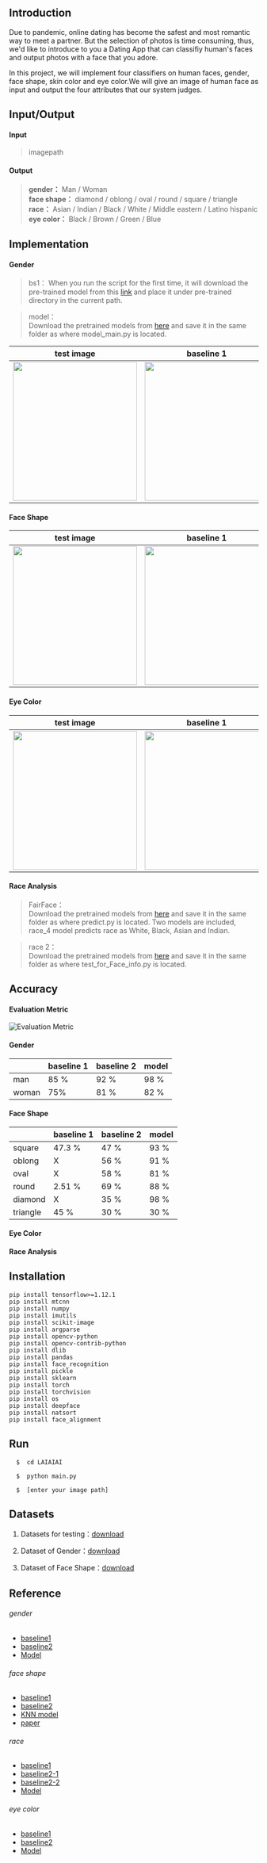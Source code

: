 ## Introduction
Due to pandemic, online dating has become the safest and most romantic way to meet a partner. But the selection of photos is time consuming, thus, we'd like to introduce to you a Dating App that can classifiy human's faces and output photos with a face that you adore.     
       
In this project, we will implement four classifiers on human faces, gender, face shape, skin color and eye color.We will give an image of human face as input and output the four attributes that our system judges.

## Input/Output
#### Input      
> imagepath   

#### Output    
> **gender：** Man / Woman    
> **face shape：** diamond / oblong / oval / round / square / triangle     
> **race：** Asian / Indian / Black / White / Middle eastern / Latino hispanic    
> **eye color：** Black / Brown / Green / Blue  

## Implementation

#### Gender
> bs1： 
> When you run the script for the first time, it will download the pre-trained model from this [link](https://github.com/arunponnusamy/cvlib/releases/download/v0.2.0/gender_detection.model) and place it under pre-trained
> directory in the current path.

> model：   
> Download the pretrained models from [here](https://drive.google.com/uc?id=1wUXRVlbsni2FN9-jkS_f4UTUrm1bRLyk) and save it in the same folder as where model_main.py 
> is located.

| test image  | baseline 1 | baseline 2 | model |
| ------------- | ------------- | ------------- | ------------- |
| <img src="https://github.com/lon5948/LAIAIAI/blob/main/gender/bs1/3.jpg" width="250" height="280">  | <img src="https://github.com/lon5948/LAIAIAI/blob/main/gender/bs1/gender_detection.jpg" width="250" height="280">  | <img src="https://github.com/lon5948/LAIAIAI/blob/main/gender/bs2/3_output.jpg" width="250" height="280"> | <img src="https://github.com/lon5948/LAIAIAI/blob/main/gender/model/3_output.jpg" width="250" height="280">

#### Face Shape

| test image  | baseline 1 | baseline 2 | KNN model |
| ------------- | ------------- | ------------- | ------------- |
| <img src="https://github.com/lon5948/LAIAIAI/blob/main/face_shape/baseline1/test1.jpg" width="250" height="280">  | <img src="https://github.com/lon5948/LAIAIAI/blob/main/face_shape/baseline1/output.jpg" width="250" height="280">  | <img src="https://github.com/lon5948/LAIAIAI/blob/main/face_shape/baseline2/output.jpg" width="250" height="280"> | <img src="https://github.com/lon5948/LAIAIAI/blob/main/face_shape/model/output.jpg" width="250" height="280">
 

#### Eye Color
| test image  | baseline 1 | baseline 2 | Iris extraction |
| ------------- | ------------- | ------------- | ------------- |
| <img src="https://github.com/lon5948/LAIAIAI/blob/main/eye_color/baseline1/test2.jpeg" width="250" height="280">  | <img src="https://github.com/lon5948/LAIAIAI/blob/main/eye_color/baseline1/result.jpg" width="250" height="280">  | <img src="https://github.com/lon5948/LAIAIAI/blob/main/eye_color/bs2/result.jpg" width="250" height="280"> | <img src="https://github.com/lon5948/LAIAIAI/blob/main/eye_color/model/results/test2.jpeg" width="250" height="280">

#### Race Analysis
> FairFace：      
> Download the pretrained models from [here](https://drive.google.com/file/d/1n7L6mZjf9JeZqDiUL8SvdqY_kJeefhzO/view?usp=sharing) and save it in the same folder as 
> where predict.py is located. Two models are included, race_4 model predicts race as White, Black, Asian and Indian.

> race 2：      
> Download the pretrained models from [here](https://drive.google.com/file/d/1aJYpSF34_G-Hybrq6HRKDQ6FVjn2ZGzq/view?usp=sharing) and save it in the same folder as 
> where test_for_Face_info.py is located. 

## Accuracy
#### Evaluation Metric
![Evaluation Metric](https://github.com/lon5948/LAIAIAI/blob/main/evaluation.jpg)     
#### Gender
|   | baseline 1 | baseline 2 | model |
| ------------- | ------------- | ------------- | ------------- |
| man | 85 % | 92 % | 98 % |
| woman | 75% | 81 % | 82 % |
#### Face Shape   
|   | baseline 1 | baseline 2 | model |
| ------------- | ------------- | ------------- | ------------- |
| square | 47.3 % | 47 % | 93 % |
| oblong | X | 56 % | 91 % |
|  oval | X | 58 % | 81 % |
| round | 2.51 % | 69 % | 88 % |
| diamond | X | 35 % | 98 % |
| triangle | 45 % | 30 % | 30 % |     
#### Eye Color
#### Race Analysis

## Installation
```
pip install tensorflow>=1.12.1
pip install mtcnn
pip install numpy
pip install imutils
pip install scikit-image
pip install argparse
pip install opencv-python
pip install opencv-contrib-python
pip install dlib
pip install pandas
pip install face_recognition
pip install pickle
pip install sklearn
pip install torch
pip install torchvision
pip install os
pip install deepface
pip install natsort
pip install face_alignment
```

## Run
```
  $  cd LAIAIAI
```
```
  $  python main.py
```
```
  $  [enter your image path]
```

## Datasets

1. Datasets for testing：[download](https://drive.google.com/file/d/1NcbXiu5LVI8T_QC9_SduTqQVMMae1oZ0/view) 

2. Dataset of Gender：[download](https://www.kaggle.com/datasets/ashwingupta3012/male-and-female-faces-dataset)
  
2. Dataset of Face Shape：[download](https://drive.google.com/file/d/1K5MkBs9EVuNA8isQR_3fJr_84TIFJOT7/view)

## Reference
###### gender
* [baseline1](https://github.com/arunponnusamy/gender-detection-keras)
* [baseline2](https://github.com/nman7/Facial-Gender-classification)
* [Model](https://github.com/juan-csv/Face_info)

###### face shape
* [baseline1](https://github.com/ageitgey/face_recognition)
* [baseline2](https://github.com/BhagyaPerera/face-shape-recognition-system-)
* [KNN model](https://github.com/AakashBelide/gesture_control_and_mood_detection)
* [paper](https://www.researchgate.net/publication/337386649_Face_shape_classification_using_Inception_v3)   
###### race
* [baseline1](https://github.com/dchen236/FairFace)
* [baseline2-1](https://github.com/juan-csv/Face_info)
* [baseline2-2](https://github.com/serengil/deepface)
* [Model](https://github.com/wondonghyeon/face-classification)
 
###### eye color
* [baseline1](https://github.com/ghimiredhikura/Eye-Color-Detection)
* [baseline2](https://github.com/weblineindia/AIML-Pupil-Detection)
* [Model](https://github.com/vanquish630/ExtractIris)
